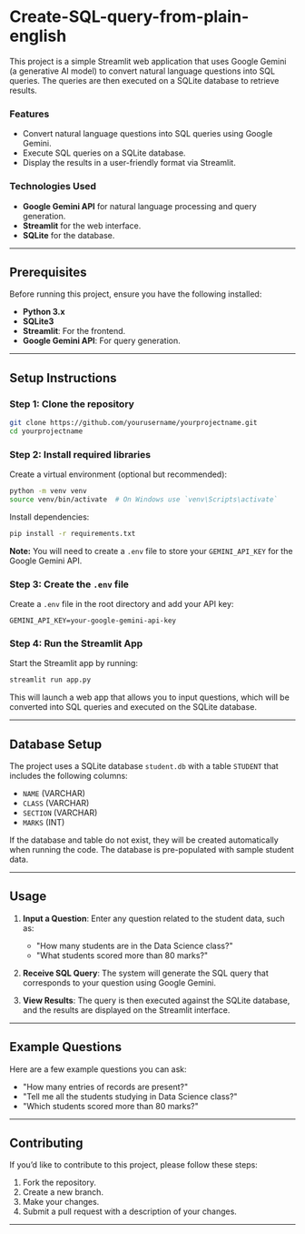 # Create-SQL-query-from-plain-english

This project is a simple Streamlit web application that uses Google Gemini (a generative AI model) to convert natural language questions into SQL queries. The queries are then executed on a SQLite database to retrieve results.

### Features
- Convert natural language questions into SQL queries using Google Gemini.
- Execute SQL queries on a SQLite database.
- Display the results in a user-friendly format via Streamlit.

### Technologies Used
- **Google Gemini API** for natural language processing and query generation.
- **Streamlit** for the web interface.
- **SQLite** for the database.

---

## Prerequisites

Before running this project, ensure you have the following installed:

- **Python 3.x** 
- **SQLite3**
- **Streamlit**: For the frontend.
- **Google Gemini API**: For query generation.

---

## Setup Instructions

### Step 1: Clone the repository

```bash
git clone https://github.com/yourusername/yourprojectname.git
cd yourprojectname
```

### Step 2: Install required libraries

Create a virtual environment (optional but recommended):

```bash
python -m venv venv
source venv/bin/activate  # On Windows use `venv\Scripts\activate`
```

Install dependencies:

```bash
pip install -r requirements.txt
```

**Note:** You will need to create a `.env` file to store your `GEMINI_API_KEY` for the Google Gemini API.

### Step 3: Create the `.env` file

Create a `.env` file in the root directory and add your API key:

```
GEMINI_API_KEY=your-google-gemini-api-key
```

### Step 4: Run the Streamlit App

Start the Streamlit app by running:

```bash
streamlit run app.py
```

This will launch a web app that allows you to input questions, which will be converted into SQL queries and executed on the SQLite database.

---

## Database Setup

The project uses a SQLite database `student.db` with a table `STUDENT` that includes the following columns:

- `NAME` (VARCHAR)
- `CLASS` (VARCHAR)
- `SECTION` (VARCHAR)
- `MARKS` (INT)

If the database and table do not exist, they will be created automatically when running the code. The database is pre-populated with sample student data.

---

## Usage

1. **Input a Question**: Enter any question related to the student data, such as:
   - "How many students are in the Data Science class?"
   - "What students scored more than 80 marks?"
   
2. **Receive SQL Query**: The system will generate the SQL query that corresponds to your question using Google Gemini.

3. **View Results**: The query is then executed against the SQLite database, and the results are displayed on the Streamlit interface.

---

## Example Questions

Here are a few example questions you can ask:

- "How many entries of records are present?"
- "Tell me all the students studying in Data Science class?"
- "Which students scored more than 80 marks?"

---

## Contributing

If you’d like to contribute to this project, please follow these steps:

1. Fork the repository.
2. Create a new branch.
3. Make your changes.
4. Submit a pull request with a description of your changes.

---


